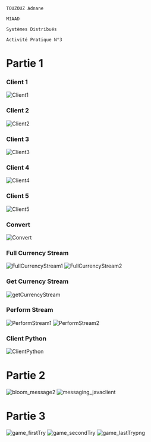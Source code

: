                                                                           TOUZOUZ Adnane
                                                                          MIAAD
                                                                          Systèmes Distribués
                                                                          Activité Pratique N°3


# Partie 1
### Client 1
![Client1](https://user-images.githubusercontent.com/115072337/235450914-80ffcdfb-ed80-4732-85bf-65b4c88fd5b1.PNG)
### Client 2
![Client2](https://user-images.githubusercontent.com/115072337/235450954-fe2e21a0-67df-40f3-b53f-0b7f726d2ef3.PNG)
### Client 3
![Client3](https://user-images.githubusercontent.com/115072337/235451005-6e4c85f7-8410-4a10-8625-622ceda3bf6d.PNG)
### Client 4
![Client4](https://user-images.githubusercontent.com/115072337/235451023-efb923f4-49a0-458a-acd4-ab1de2e00a2d.PNG)
### Client 5
![Client5](https://user-images.githubusercontent.com/115072337/235451124-a18e4586-9bb7-4e62-a903-d7d75c0ad4e1.PNG)
### Convert
![Convert](https://user-images.githubusercontent.com/115072337/235451241-0f212491-d919-4f96-8698-0b270ee25b1c.PNG)
### Full Currency Stream
![FullCurrencyStream1](https://user-images.githubusercontent.com/115072337/235451292-0e3de051-f3e1-4e15-86fe-c55e29e5ee98.PNG)
![FullCurrencyStream2](https://user-images.githubusercontent.com/115072337/235451299-3d4f5d10-1a74-4a36-b462-3a36fa4edde7.PNG)
### Get Currency Stream
![getCurrencyStream](https://user-images.githubusercontent.com/115072337/235451346-1ed0309e-4d2f-4eb9-bbbc-1712da338376.PNG)
### Perform Stream
![PerformStream1](https://user-images.githubusercontent.com/115072337/235451361-2690afa3-771b-4b37-b516-9bd3d6accb90.PNG)
![PerformStream2](https://user-images.githubusercontent.com/115072337/235451368-c3b62f0c-6833-4ec9-abe5-b8ae562ab425.PNG)
### Client Python
![ClientPython](https://user-images.githubusercontent.com/115072337/235451743-345ff73a-d932-499a-bf0d-1978fcd35984.PNG)
# Partie 2
![bloom_message2](https://user-images.githubusercontent.com/115072337/235984166-c8641c98-1dcf-4a36-b282-2dc1b6867982.png)
![messaging_javaclient](https://user-images.githubusercontent.com/115072337/235984662-1150b492-08c7-433d-882b-72187a930252.png)
# Partie 3
![game_firstTry](https://user-images.githubusercontent.com/115072337/235985073-84577e5c-a110-4b35-93b8-f523799f83bc.png)
![game_secondTry](https://user-images.githubusercontent.com/115072337/235985152-c7727e28-eba7-4008-b34b-af19725f9e4c.png)
![game_lastTrypng](https://user-images.githubusercontent.com/115072337/235985208-d088458b-b198-4595-bde2-280facb577c3.png)
